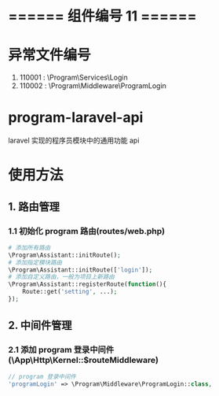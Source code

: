 
# ====== 组件编号 11 ======
# 异常文件编号
1. 110001 : \Program\Services\Login
1. 110002 : \Program\Middleware\ProgramLogin




# program-laravel-api
laravel 实现的程序员模块中的通用功能 api

# 使用方法
## 1. 路由管理
### 1.1 初始化 program 路由(routes/web.php)
```php
# 添加所有路由
\Program\Assistant::initRoute();
# 添加指定模块路由
\Program\Assistant::initRoute(['login']);
# 添加自定义路由，一般为项目上新路由
\Program\Assistant::registerRoute(function(){
    Route::get('setting', ...);
});
```

## 2. 中间件管理
### 2.1 添加 program 登录中间件(\App\Http\Kernel::$routeMiddleware)
```php
// program 登录中间件
'programLogin' => \Program\Middleware\ProgramLogin::class,
```


